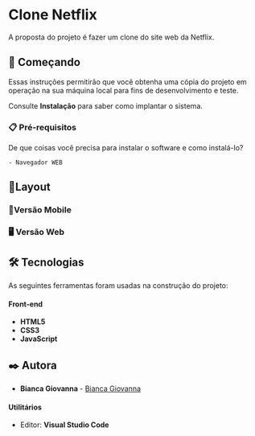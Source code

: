 # Clone Netflix

A proposta do projeto é fazer um clone do site web da Netflix.

## 🚀 Começando

Essas instruções permitirão que você obtenha uma cópia do projeto em operação na sua máquina local para fins de desenvolvimento e teste.

Consulte **Instalação** para saber como implantar o sistema.

### 📋 Pré-requisitos

De que coisas você precisa para instalar o software e como instalá-lo?

```
- Navegador WEB
```

## 🎨Layout

### 📱Versão Mobile
<p align="center">
   <!-- <img src="./github/conjuntoMobile.png" alt="Proffy" /> -->
</p>


### 🖥 Versão Web
<p align="center">
   <!-- <img src="./github/conjuntoWeb.png" alt="Proffy" /> -->
</p>


## 🛠️ Tecnologias

As seguintes ferramentas foram usadas na construção do projeto:
#### Front-end
- **HTML5**
- **CSS3**
- **JavaScript**

## ✒️ Autora
* **Bianca Giovanna** - [Bianca Giovanna](https://github.com/BiancaGiovanna)

#### **Utilitários**

-   Editor:  **Visual Studio Code**

